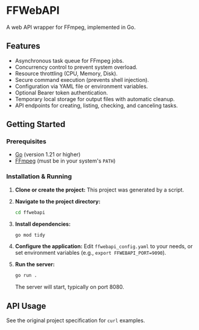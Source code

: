 # FFWebAPI

A web API wrapper for FFmpeg, implemented in Go.

## Features

- Asynchronous task queue for FFmpeg jobs.
- Concurrency control to prevent system overload.
- Resource throttling (CPU, Memory, Disk).
- Secure command execution (prevents shell injection).
- Configuration via YAML file or environment variables.
- Optional Bearer token authentication.
- Temporary local storage for output files with automatic cleanup.
- API endpoints for creating, listing, checking, and canceling tasks.

## Getting Started

### Prerequisites

- [Go](https://golang.org/doc/install) (version 1.21 or higher)
- [FFmpeg](https://ffmpeg.org/download.html) (must be in your system's `PATH`)

### Installation & Running

1. **Clone or create the project:**
   This project was generated by a script.

2. **Navigate to the project directory:**
   ```bash
   cd ffwebapi
   ```

3. **Install dependencies:**
   ```bash
   go mod tidy
   ```

4. **Configure the application:**
   Edit `ffwebapi_config.yaml` to your needs, or set environment variables (e.g., `export FFWEBAPI_PORT=9090`).

5. **Run the server:**
   ```bash
   go run .
   ```
   The server will start, typically on port 8080.

## API Usage

See the original project specification for `curl` examples.
